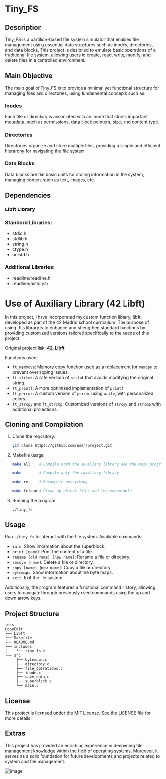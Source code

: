 # Tiny_FS

## Description
Tiny_FS is a partition-based file system simulator that enables file management using essential data structures such as inodes, directories, and data blocks. This project is designed to emulate basic operations of a traditional file system, allowing users to create, read, write, modify, and delete files in a controlled environment.

## Main Objective
The main goal of Tiny_FS is to provide a minimal yet functional structure for managing files and directories, using fundamental concepts such as:

### Inodes
Each file or directory is associated with an inode that stores important metadata, such as permissions, data block pointers, size, and content type.

### Directories
Directories organize and store multiple files, providing a simple and efficient hierarchy for navigating the file system.

### Data Blocks
Data blocks are the basic units for storing information in the system, managing content such as text, images, etc.

## Dependencies

### Libft Library

### Standard Libraries:

- stdio.h
- stdlib.h
- string.h
- ctype.h
- unistd.h

### Additional Libraries:

- readline/readline.h
- readline/history.h

# Use of Auxiliary Library (42 Libft)
In this project, I have incorporated my custom function library, libft, developed as part of the 42 Madrid school curriculum. The purpose of using this library is to enhance and strengthen standard functions by providing customized versions tailored specifically to the needs of this project.

Original project link: [**42_Libft**](https://github.com/ismaelucky342/Libft)

Functions used:

- `ft_memmove`: Memory copy function used as a replacement for `memcpy` to prevent overlapping issues.
- `ft_strtok`: A safe version of `strtok` that avoids modifying the original string.
- `ft_printf`: A more optimized implementation of `printf`.
- `ft_perror`: A custom version of `perror` using `write`, with personalized colors.
- `ft_strcpy` and `ft_strcmp`: Customized versions of `strcpy` and `strcmp` with additional protections.

## Cloning and Compilation

1. Clone the repository:
    
    ```bash
    git clone https://github.com/user/project.git
    ```
    
2. Makefile usage:
    
    ```bash
    make all    # Compile both the auxiliary library and the main program
    
    make        # Compile only the auxiliary library
    
    make re     # Recompile everything
    
    make fclean # Clean up object files and the executable
    ```
    
3. Running the program:
    
    ```bash
    ./tiny_fs
    ```
    

## Usage

Run `./tiny_fs` to interact with the file system. Available commands:

- `info`: Show information about the superblock.
- `print [name]`: Print the content of a file.
- `rename [old name] [new name]`: Rename a file or directory.
- `remove [name]`: Delete a file or directory.
- `copy [name] [new name]`: Copy a file or directory.
- `bytemaps`: Show information about the byte maps.
- `exit`: Exit the file system.

Additionally, the program features a functional command history, allowing users to navigate through previously used commands using the up and down arrow keys.

## Project Structure

```
less
CopyEdit
├── Libft
├── Makefile
├── README.md
├── includes
|    └── tiny_fs.h
└── src
     ├── bytemaps.c
     ├── directory.c
     ├── file_operations.c
     ├── inode.c
     ├── save_data.c
     ├── superblock.c
     └── main.c

```

## License
This project is licensed under the MIT License. See the [LICENSE](https://www.notion.so/LICENSE) file for more details.

## Extras
This project has provided an enriching experience in deepening file management knowledge within the field of operating systems. Moreover, it serves as a solid foundation for future developments and projects related to system and file management.

![image](https://github.com/ismaelucky342/U-Tad/assets/153450550/62bc16fd-1d63-401e-962d-b090cad59bdc)
